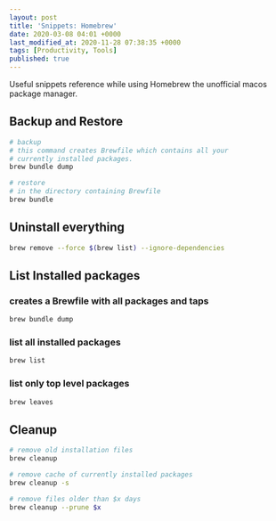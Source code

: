 ```yaml
---
layout: post
title: 'Snippets: Homebrew'
date: 2020-03-08 04:01 +0000
last_modified_at: 2020-11-28 07:38:35 +0000
tags: [Productivity, Tools]
published: true
---
```


Useful snippets reference while using Homebrew the unofficial macos package
manager.

<!-- more -->

## Backup and Restore

```bash
# backup
# this command creates Brewfile which contains all your
# currently installed packages.
brew bundle dump

# restore
# in the directory containing Brewfile
brew bundle
```

## Uninstall everything

```bash
brew remove --force $(brew list) --ignore-dependencies
```

## List Installed packages

### creates a Brewfile with all packages and taps

```bash
brew bundle dump
```

### list all installed packages

```bash
brew list
```

### list only top level packages

```bash
brew leaves
```

## Cleanup

```bash
# remove old installation files
brew cleanup

# remove cache of currently installed packages
brew cleanup -s

# remove files older than $x days
brew cleanup --prune $x
```
